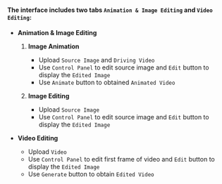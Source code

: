 #### The interface includes two tabs `Animation & Image Editing` and `Video Editing`:

* **Animation & Image Editing**

    1. **Image Animation**

        - Upload `Source Image` and `Driving Video`
        - Use `Control Panel` to edit source image and `Edit` button to display the `Edited Image`
        - Use `Animate` button to obtained `Animated Video`

    2. **Image Editing**

        - Upload `Source Image`
        - Use `Control Panel` to edit source image and `Edit` button to display the `Edited Image`

* **Video Editing**

    - Upload `Video`
    - Use `Control Panel` to edit first frame of video and `Edit` button to display the `Edited Image`
    - Use `Generate` button to obtain `Edited Video`


